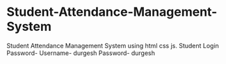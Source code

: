 # Student-Attendance-Management-System
Student Attendance Management System using html css js.
Student Login Password-
Username- durgesh
Password- durgesh
